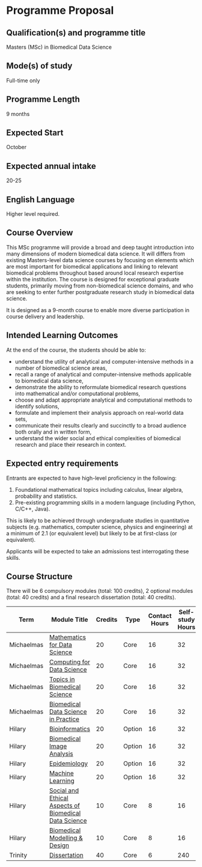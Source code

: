 # Programme Proposal

## Qualification(s) and programme title

Masters (MSc) in Biomedical Data Science

## Mode(s) of study

Full-time only 

## Programme Length

9 months

## Expected Start 

October

## Expected annual intake 

20-25

## English Language

Higher level required.

## Course Overview

This MSc programme will provide a broad and deep taught introduction into many dimensions of modern biomedical data science. It will differs from existing Masters-level data science courses by focusing on elements which are most important for biomedical applications and linking to relevant biomedical problems throughout based around local research expertise within the institution. The course is designed for exceptional graduate students, primarily moving from non-biomedical science domains, and who are seeking to enter further postgraduate research study in biomedical data science.

It is designed as a 9-month course to enable more diverse participation in course delivery and leadership.

## Intended Learning Outcomes

At the end of the course, the students should be able to:

- understand the utility of analytical and computer-intensive methods in a number of biomedical science areas,
- recall a range of analytical and computer-intensive methods applicable to biomedical data science,
- demonstrate the ability to reformulate biomedical research questions into mathematical and/or computational problems,
- choose and adapt appropriate analytical and computational methods to identify solutions,
- formulate and implement their analysis approach on real-world data sets,
- communicate their results clearly and succinctly to a broad audience both orally and in written form,
- understand the wider social and ethical complexities of biomedical research and place their research in context.

## Expected entry requirements

Entrants are expected to have high-level proficiency in the following:

1. Foundational mathematical topics including calculus, linear algebra, probability and statistics.
2. Pre-existing programming skills in a modern language (including Python, C/C++, Java).

This is likely to be achieved through undergraduate studies in quantitative subjects (e.g. mathematics, computer science, physics and engineering) at a minimum of 2.1 (or equivalent level) but likely to be at first-class (or equivalent). 

Applicants will be expected to take an admissions test interrogating these skills.

## Course Structure

There will be 6 compulsory modules (total: 100 credits), 2 optional modules (total: 40 credits) and a final research dissertation (total: 40 credits).

| Term | Module Title | Credits | Type | Contact Hours | Self-study Hours |
|------|--------------|---------|------|---------------|------------------|
| Michaelmas | [Mathematics for Data Science](modules/mathematics.md) | 20 | Core | 16 | 32 |
| Michaelmas | [Computing for Data Science](modules/mathematics.md) | 20 | Core | 16 | 32 |
| Michaelmas | [Topics in Biomedical Science](modules/topics.md) | 20 | Core | 16 | 32 |
| Michaelmas | [Biomedical Data Science in Practice](modules/practice.md) | 20 | Core | 16 | 32 |
| Hilary | [Bioinformatics](modules/bioinformatics.md) | 20 | Option | 16 | 32 |
| Hilary | [Biomedical Image Analysis](modules/imaging.md) | 20 | Option | 16 | 32 |
| Hilary | [Epidemiology](modules/epidemiology.md) | 20 | Option | 16 | 32 |
| Hilary | [Machine Learning](modules/machine-learning.md) | 20 | Option | 16 | 32 |
| Hilary | [Social and Ethical Aspects of Biomedical Data Science](modules/socialethics.md) | 10 | Core | 8 | 16 |
| Hilary | [Biomedical Modelling & Design](modules/design.md) | 10 | Core | 8 | 16 |
| Trinity | [Dissertation](modules/dissertation.md) | 40 | Core | 6 | 240 |
